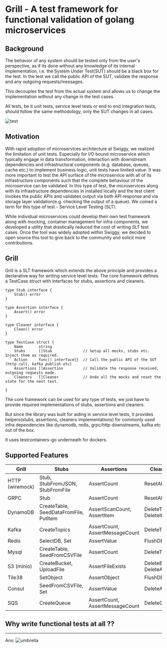 # Grill - A test framework for functional validation of golang microservices
## Background
The behavior of any system should be tested only from the user's perspective, as if its done without any knowledge of its internal implementation, i.e. the System Under Test(SUT) should be a black box for the test. In the test we call the public API of the SUT, validate the response and any outgoing requests/messages.

This decouples the test from the actual system and allows us to change the implementation without any change in the test cases.

All tests, be it unit tests, service level tests or end to end integration tests, should follow the same methodology, only the SUT changes in all cases.

![test](https://github.com/lovlin-thakkar/swiggy-grill/blob/media/testing.png?raw=true)

## Motivation
With rapid adoption of microservices architecture at Swiggy, we realized the limitation of unit tests. Especially for I/O bound microservice which 
typically engage in data transformation, interaction with downstream dependencies and infrastructural components (e.g. database, queues, 
cache etc.) to implement business logic, unit tests have limited value. It was more important to test the API surface of the microservice 
with all of its infrastructure components such that the complete behaviour of the microservice can be validated. In this type of test, the 
microservices along with its infrastructure dependencies in installed locally and the test client invokes the public APIs and validates output via 
both API response and via storage layer validation(e.g. checking the output of a queue). We coined a term for this type of test - Service Level Testing (SLT). 

While individual microservices could develop their own test framework along with mocking, container management for infra components, we developed a utility 
that drastically reduced the cost of writing SLT test cases. Once the tool was widely adopted within Swiggy, we decided to open source 
this tool to give back to the community and solicit more contributions.

## Grill
Grill is a SLT framework which extends the above principle and provides a declarative way for writing service level tests. The core framework defines a TestCase struct 
with interfaces for stubs, assertions and cleaners.

```
type Stub interface {
	Stub() error
}

type Assertion interface {
	Assert() error
}

type Cleaner interface {
	Clean() error
}

type TestCase struct {
	Name       string
	Stubs      []Stub              // Setup all mocks, stubs etc. Inject them as required. 
	Action     func() interface{}  // Call the public API of the SUT (http call, kafka publish etc) 
	Assertions []Assertion         // Validate the response received, outgoing requests made. 
	Cleaners   []Cleaner           // Undo all the mocks and reset the state for the next test.

}
```

The core framework can be used for any type of tests, we just have to provide required implementations of stubs, assertions and cleaners.

But since the library was built for aiding in service level tests, it provides helpers(stubs, assertions, cleaners implementations) for commonly used infra dependencies like dynamodb, redis, grpc/http downstreams, kafka etc out of the box.

It uses testcontainers-go underneath for dockers.

## Supported Features

| Grill                    | Stubs                                  | Assertions  | Cleaners                     |
|--------------------------|----------------------------------------|---|------------------------------|
| HTTP (wiremock)          | Stub, StubFromJSON, StubFromFile       | AssertCount  | ResetAllStubs                |
| GRPC                     | Stub                                   | AssertCount | ResetAllStubs                |
| DynamoDB                 | CreateTable, SeedDataFromFile, PutItem | AssertScanCount, AssertItem  | DeleteTable, DeleteItem      |
| Kafka                    | CreateTopics                           | AssertCount, AssertMessageCount | DeleteTopics                 |
| Redis                    | SelectDB, Set                          | AssertValue | FlushDB                      |
| Mysql                    | CreateTable, SeedFromCSVFile           | AssertCount | DeleteTable                  |
| S3 (minio)               | CreateBucket, UploadFile               | AssertFileExists | DeleteBucket, DeleteAllFiles |
| Tile38                   | SetObject                              | AssertObject  | FlushDB                      |
| Consul                   | SeedFromCSVFile, Set                   | AssertValue | DeleteAllKeys                |
| SQS                      | CreateQueue                            | AssertCount, AssertMessageCount | DeleteQueues                 |

## Why write functional tests at all ??
* * *
Ans:
![umbrella](https://media.tenor.com/images/74be340020f6b91b66065b51abae7a76/tenor.gif)
